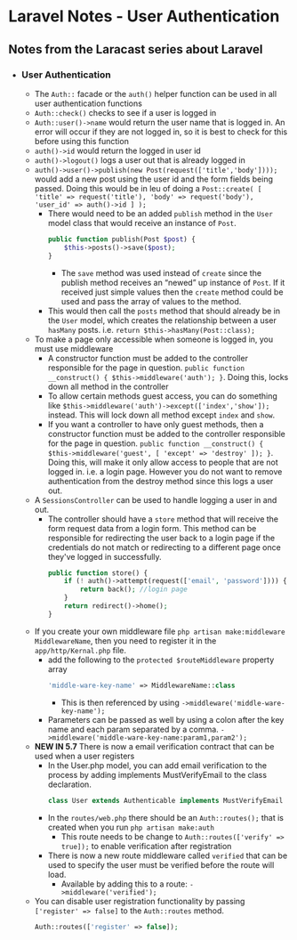 # Laravel Notes - User Authentication


## Notes from the Laracast series about Laravel
* ### User Authentication
    * The `Auth::` facade or the `auth()` helper function can be used in all user authentication functions
    * `Auth::check()` checks to see if a user is logged in
    * `Auth::user()->name` would return the user name that is logged in. An error will occur if they are not logged in, so it is best to check for this before using this function
    * `auth()->id` would return the logged in user id
    * `auth()->logout()` logs a user out that is already logged in
    * `auth()->user()->publish(new Post(request(['title','body'])));` would add a new post using the user id and the form fields being passed. Doing this would be in leu of doing a `Post::create( [ 'title' => request('title'), 'body' => request('body'), 'user_id' => auth()->id ] );`
        * There would need to be an added `publish` method in the `User` model class that would receive an instance of `Post`.
            ```php
            public function publish(Post $post) { 
                $this->posts()->save($post);
            }
            ```
            * The `save` method was used instead of `create` since the publish method receives an “newed” up instance of `Post`. If it received just simple values then the `create` method could be used and pass the array of values to the method.
        * This would then call the `posts` method that should already be in the `User` model, which creates the relationship between a user `hasMany` posts. i.e. `return $this->hasMany(Post::class);`
    * To make a page only accessible when someone is logged in, you must use middleware
        * A constructor function must be added to the controller responsible for the page in question. `public function __construct() { $this->middleware('auth'); }`. Doing this, locks down all method in the controller
        * To allow certain methods guest access, you can do something like `$this->middleware('auth')->except(['index','show']);` instead. This will lock down all method except `index` and `show`.
        * If you want a controller to have only guest methods, then a constructor function must be added to the controller responsible for the page in question. `public function __construct() { $this->middleware('guest', [ 'except' => 'destroy' ]); }`. Doing this, will make it only allow access to people that are not logged in. i.e. a login page. However you do not want to remove authentication from the destroy method since this logs a user out.
    * A `SessionsController` can be used to handle logging a user in and out.
        * The controller should have a `store` method that will receive the form request data from a login form. This method can be responsible for redirecting the user back to a login page if the credentials do not match or redirecting to a different page once they've logged in successfully.
            ```php
			public function store() {
				if (! auth()->attempt(request(['email', 'password']))) { 
                    return back(); //login page
                }
				return redirect()->home();
			}
            ```
    * If you create your own middleware file `php artisan make:middleware MiddlewareName`, then you need to register it in the `app/http/Kernal.php` file.
        * add the following to the `protected $routeMiddleware` property array
            ```php
            'middle-ware-key-name' => MiddlewareName::class
            ```
            * This is then referenced by using `->middleware('middle-ware-key-name');`
        * Parameters can be passed as well by using a colon after the key name and each param separated by a comma. `->middleware('middle-ware-key-name:param1,param2');`
    * **NEW IN 5.7** There is now a email verification contract that can be used when a user registers
        * In the User.php model, you can add email verification to the process by adding implements MustVerifyEmail to the class declaration.
            ```php
            class User extends Authenticable implements MustVerifyEmail
            ```
        * In the `routes/web.php` there should be an `Auth::routes();` that is created when you run `php artisan make:auth`
            * This route needs to be change to `Auth::routes(['verify' => true]);` to enable verification after registration
        * There is now a new route middleware called `verified` that can be used to specify the user must be verified before the route will load.
            * Available by adding this to a route: `->middleware('verified');`
    * You can disable user registration functionality by passing `['register' => false]` to the `Auth::routes` method.
        ```php
        Auth::routes(['register' => false]);
        ```
